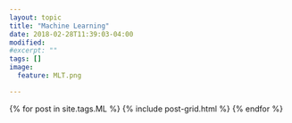 ```yaml
---
layout: topic
title: "Machine Learning"
date: 2018-02-28T11:39:03-04:00
modified:
#excerpt: ""
tags: []
image:
  feature: MLT.png

---
```


<div class="tiles">
{% for post in site.tags.ML %}
  {% include post-grid.html %}
{% endfor %}
</div><!-- /.tiles -->

